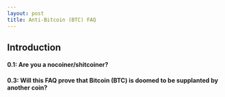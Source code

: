 ```yaml
---
layout: post
title: Anti-Bitcoin (BTC) FAQ
---
```


## Introduction

#### 0.1: Are you a nocoiner/shitcoiner?

#### 0.3: Will this FAQ prove that Bitcoin (BTC) is doomed to be supplanted by another coin? 

